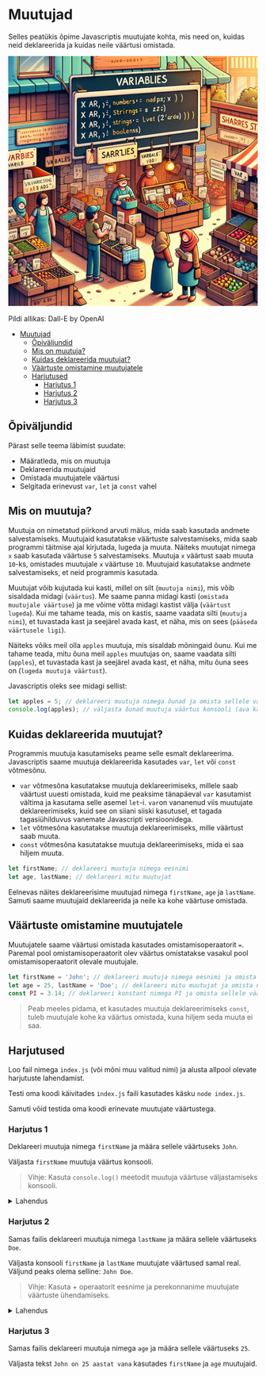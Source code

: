 # Muutujad

Selles peatükis õpime Javascriptis muutujate kohta, mis need on, kuidas neid deklareerida ja kuidas neile väärtusi omistada.

![Muutujad](Variables.webp)

Pildi allikas: Dall-E by OpenAI

- [Muutujad](#muutujad)
  - [Õpiväljundid](#õpiväljundid)
  - [Mis on muutuja?](#mis-on-muutuja)
  - [Kuidas deklareerida muutujat?](#kuidas-deklareerida-muutujat)
  - [Väärtuste omistamine muutujatele](#väärtuste-omistamine-muutujatele)
  - [Harjutused](#harjutused)
    - [Harjutus 1](#harjutus-1)
    - [Harjutus 2](#harjutus-2)
    - [Harjutus 3](#harjutus-3)

## Õpiväljundid

Pärast selle teema läbimist suudate:
- Määratleda, mis on muutuja
- Deklareerida muutujaid
- Omistada muutujatele väärtusi
- Selgitada erinevust `var`, `let` ja `const` vahel

## Mis on muutuja?

Muutuja on nimetatud piirkond arvuti mälus, mida saab kasutada andmete salvestamiseks. Muutujaid kasutatakse väärtuste salvestamiseks, mida saab programmi täitmise ajal kirjutada, lugeda ja muuta. Näiteks muutujat nimega `x` saab kasutada väärtuse `5` salvestamiseks. Muutuja `x` väärtust saab muuta `10`-ks, omistades muutujale `x` väärtuse `10`. Muutujaid kasutatakse andmete salvestamiseks, et neid programmis kasutada.

Muutujat võib kujutada kui kasti, millel on silt (`muutuja nimi`), mis võib sisaldada midagi (`väärtus`). Me saame panna midagi kasti (`omistada muutujale väärtuse`) ja me võime võtta midagi kastist välja (`väärtust lugeda`). Kui me tahame teada, mis on kastis, saame vaadata silti (`muutuja nimi`), et tuvastada kast ja seejärel avada kast, et näha, mis on sees (`pääseda väärtusele ligi`).

Näiteks võiks meil olla `apples` muutuja, mis sisaldab mõningaid õunu. Kui me tahame teada, mitu õuna meil `apples` muutujas on, saame vaadata silti (`apples`), et tuvastada kast ja seejärel avada kast, et näha, mitu õuna sees on (`lugeda muutuja väärtust`).

Javascriptis oleks see midagi sellist:

```javascript
let apples = 5; // deklareeri muutuja nimega õunad ja omista sellele väärtus 5 (pane 5 õuna kasti)
console.log(apples); // väljasta õunad muutuja väärtus konsooli (ava kast, vaata, mitu õuna sees on ja prindi väärtus konsooli)
```

## Kuidas deklareerida muutujat?

Programmis muutuja kasutamiseks peame selle esmalt deklareerima. Javascriptis saame muutuja deklareerida kasutades `var`, `let` või `const` võtmesõnu.

- `var` võtmesõna kasutatakse muutuja deklareerimiseks, millele saab väärtust uuesti omistada, kuid me peaksime tänapäeval `var` kasutamist vältima ja kasutama selle asemel `let`-i. `var`on vananenud viis muutujate deklareerimiseks, kuid see on siiani siiski kasutusel, et tagada tagasiühilduvus vanemate Javascripti versioonidega.
- `let` võtmesõna kasutatakse muutuja deklareerimiseks, mille väärtust saab muuta.
- `const` võtmesõna kasutatakse muutuja deklareerimiseks, mida ei saa hiljem muuta.

```javascript
let firstName; // deklareeri muutuja nimega eesnimi
let age, lastName; // deklareeri mitu muutujat
```

Eelnevas näites deklareerisime muutujad nimega `firstName`, `age` ja `lastName`. Samuti saame muutujaid deklareerida ja neile ka kohe väärtuse omistada.

## Väärtuste omistamine muutujatele

Muutujatele saame väärtusi omistada kasutades omistamisoperaatorit `=`. Paremal pool omistamisoperaatorit olev väärtus omistatakse vasakul pool omistamisoperaatorit olevale muutujale.

```js
let firstName = 'John'; // deklareeri muutuja nimega eesnimi ja omista sellele väärtus 'John'
let age = 25, lastName = 'Doe'; // deklareeri mitu muutujat ja omista neile väärtused
const PI = 3.14; // deklareeri konstant nimega PI ja omista sellele väärtus 3.14
```

> Peab meeles pidama, et kasutades muutuja deklareerimiseks `const`, tuleb muutujale kohe ka väärtus omistada, kuna hiljem seda muuta ei saa.

## Harjutused

Loo fail nimega `index.js` (või mõni muu valitud nimi) ja alusta allpool olevate harjutuste lahendamist.

Testi oma koodi käivitades `index.js` faili kasutades käsku `node index.js`.

Samuti võid testida oma koodi erinevate muutujate väärtustega.

### Harjutus 1

Deklareeri muutuja nimega `firstName` ja määra sellele väärtuseks `John`.

Väljasta `firstName` muutuja väärtus konsooli.

> Vihje: Kasuta `console.log()` meetodit muutuja väärtuse väljastamiseks konsooli.

<details>
  <summary>Lahendus</summary>

```js
let firstName = 'John'; // Deklareeri muutuja nimega firstName ja määra sellele väärtuseks 'John'

console.log(firstName); // Väljasta lastName muutuja väärtus konsooli
```
![Muutuja deklareerimine](DeclaringVariableWithValue.gif)

</details>

### Harjutus 2

Samas failis deklareeri muutuja nimega `lastName` ja määra sellele väärtuseks `Doe`.

Väljasta konsooli `firstName` ja `lastName` muutujate väärtused samal real. Väljund peaks olema selline: `John Doe`.

> Vihje: Kasuta + operaatorit eesnime ja perekonnanime muutujate väärtuste ühendamiseks.

<details>
  <summary>Lahendus</summary>

```js
let firstName = 'John'; // deklareeri muutuja nimega firstName ja määra sellele väärtuseks 'John'
let lastName = 'Doe'; // deklareeri muutuja nimega lastName ja määra sellele väärtuseks 'Doe'

console.log(firstName + ' ' + lastName); // prindi välja eesnimi ja perekonnanimi muutujate väärtused ühel real
```
</details>

### Harjutus 3

Samas failis deklareeri muutuja nimega `age` ja määra sellele väärtuseks `25`.

Väljasta tekst `John on 25 aastat vana` kasutades `firstName` ja `age` muutujaid.
